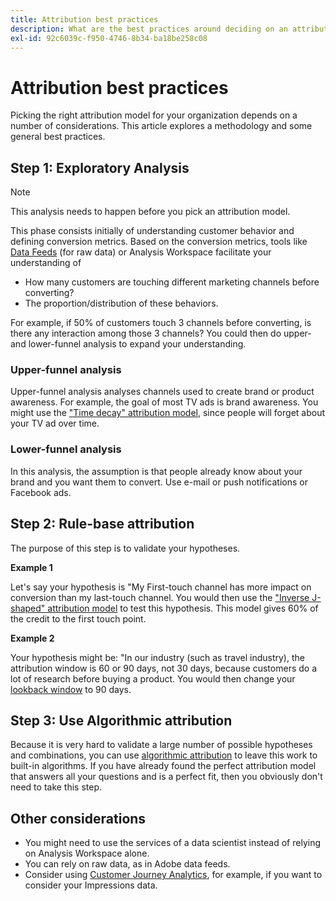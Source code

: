 ```yaml
---
title: Attribution best practices
description: What are the best practices around deciding on an attribution model?
exl-id: 92c6039c-f950-4746-8b34-ba18be258c08
---
```

# Attribution best practices

Picking the right attribution model for your organization depends on a number of considerations. This article explores a methodology and some general best practices. 

## Step 1: Exploratory Analysis

>[!NOTE]
>This analysis needs to happen before you pick an attribution model.

This phase consists initially of understanding customer behavior and defining conversion metrics. Based on the conversion metrics, tools like [Data Feeds](https://experienceleague.adobe.com/docs/analytics/export/analytics-data-feed/data-feed-overview.html?lang=en) (for raw data) or Analysis Workspace facilitate your understanding of

* How many customers are touching different marketing channels before converting?
* The proportion/distribution of these behaviors. 

For example, if 50% of customers touch 3 channels before converting, is there any interaction among those 3 channels?
You could then do upper- and lower-funnel analysis to expand your understanding. 

### Upper-funnel analysis

Upper-funnel analysis analyses channels used to create brand or product awareness. For example, the goal of most TV ads is brand awareness. You might use the ["Time decay" attribution model](/help/analyze/analysis-workspace/attribution/models.md), since people will forget about your TV ad over time.

### Lower-funnel analysis

In this analysis, the assumption is that people already know about your brand and you want them to convert. Use e-mail or push notifications or Facebook ads.

## Step 2: Rule-base attribution

The purpose of this step is to validate your hypotheses. 

**Example 1**

Let's say your hypothesis is "My First-touch channel has more impact on conversion than my last-touch channel. You would then use the ["Inverse J-shaped" attribution model](/help/analyze/analysis-workspace/attribution/models.md) to test this hypothesis. This model gives 60% of the credit to the first touch point.

**Example 2** 

Your hypothesis might be: "In our industry (such as travel industry), the attribution window is 60 or 90 days, not 30 days, because customers do a lot of research before buying a product. You would then change your [lookback window](https://experienceleague.adobe.com/docs/analytics/analyze/analysis-workspace/attribution/models.html?lang=en#lookback-windows) to 90 days. 

## Step 3: Use Algorithmic attribution

Because it is very hard to validate a large number of possible hypotheses and combinations, you can use [algorithmic attribution](/help/analyze/analysis-workspace/attribution/algorithmic.md) to leave this work to built-in algorithms. If you have already found the perfect attribution model that answers all your questions and is a perfect fit, then you obviously don't need to take this step.

## Other considerations

* You might need to use the services of a data scientist instead of relying on Analysis Workspace alone.
* You can rely on raw data, as in Adobe data feeds.
* Consider using [Customer Journey Analytics](https://experienceleague.adobe.com/docs/analytics-platform/using/cja-overview/cja-overview.html?lang=en), for example, if you want to consider your Impressions data.
